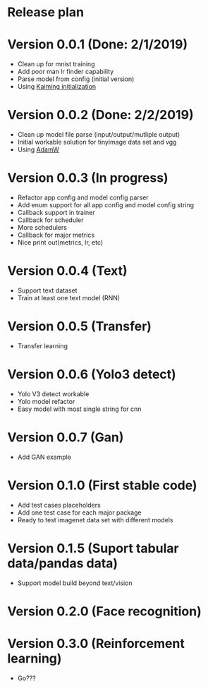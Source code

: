 # Release plan

# Version 0.0.1 (Done: 2/1/2019)
* Clean up for mnist training
* Add poor man lr finder capability
* Parse model from config (initial version)
* Using [Kaiming initialization](https://arxiv.org/abs/1502.01852)

# Version 0.0.2 (Done: 2/2/2019)
* Clean up model file parse (input/output/mutliple output)
* Initial workable solution for tinyimage data set and vgg
* Using [AdamW](https://arxiv.org/pdf/1711.05101.pdf)

# Version 0.0.3 (In progress)
* Refactor app config and model config parser
* Add enum support for all app config and model config string
* Callback support in trainer
* Callback for scheduler
* More schedulers
* Callback for major metrics
* Nice print out(metrics, lr, etc)

# Version 0.0.4 (Text)
* Support text dataset
* Train at least one text model (RNN)

# Version 0.0.5 (Transfer)
* Transfer learning

# Version 0.0.6 (Yolo3 detect)
* Yolo V3 detect workable
* Yolo model refactor
* Easy model with most single string for cnn 

# Version 0.0.7 (Gan)
* Add GAN example

# Version 0.1.0 (First stable code)
* Add test cases placeholders
* Add one test case for each major package
* Ready to test imagenet data set with different models

# Version 0.1.5 (Suport tabular data/pandas data)
* Support model build beyond text/vision

# Version 0.2.0 (Face recognition)

# Version 0.3.0 (Reinforcement learning)
* Go???